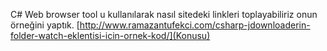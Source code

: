 C# Web browser tool u kullanılarak nasıl sitedeki linkleri toplayabiliriz onun örneğini yaptık.
[http://www.ramazantufekci.com/csharp-jdownloaderin-folder-watch-eklentisi-icin-ornek-kod/](Konusu)
